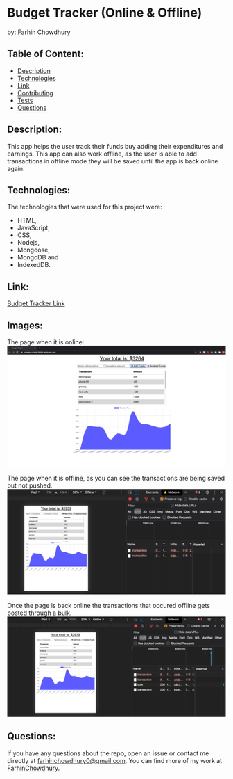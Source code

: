 # Budget Tracker (Online & Offline)
by: Farhin Chowdhury


## Table of Content:

* [Description](*description)
* [Technologies](#technologies)
* [Link](#link)
* [Contributing](#contributing)
* [Tests](#tests)
* [Questions](#questions)

## Description:
 This app helps the user track their funds buy adding their expenditures and earnings. This app can also work offline, as the user is able to add transactions in offline mode they will be saved until the app is back online again.


## Technologies:

The technologies that were used for this project were: 
- HTML, 
- JavaScript, 
- CSS, 
- Nodejs, 
- Mongoose, 
- MongoDB and 
- IndexedDB.

## Link:
[Budget Tracker Link](https://nameless-island-78488.herokuapp.com/)



## Images:
The page when it is online:
![Homepage](/assets/homepage.png)

The page when it is offline, as you can see the transactions are being saved but not pushed.
![Offline-Page](/assets/offlinepage.png)

Once the page is back online the transactions that occured offline gets posted through a bulk.
![Back-online](/assets/backonline.png)



## Questions:

If you have any questions about the repo, open an issue or contact me directly at farhinchowdhury0@gmail.com. You can find more of my work at [FarhinChowdhury](https://github.com/FarhinChowdhury).